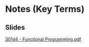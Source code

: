 #  Notes (Key Terms)

## Slides

[301d4 - Functional Programming.pdf](https://github.com/codefellows/seattle-301d4/files/269597/301d4.-.Functional.Programming.pdf)

